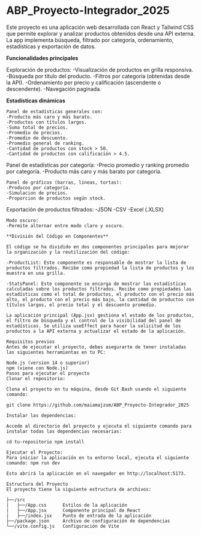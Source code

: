 # ABP_Proyecto-Integrador_2025

Este proyecto es una aplicación web desarrollada con React y Tailwind CSS que permite explorar y analizar productos obtenidos desde una API externa. La app implementa búsqueda, filtrado por categoría, ordenamiento, estadísticas y exportación de datos.

**Funcionalidades principales**

Exploración de productos:
-Visualización de productos en grilla responsiva.
-Búsqueda por título del producto.
-Filtros por categoría (obtenidas desde la API).
-Ordenamiento por precio y calificación (ascendente o descendente).
-Navegación paginada.

**Estadísticas dinámicas**
```
Panel de estadísticas generales con:
-Producto más caro y más barato.
-Productos con títulos largos.
-Suma total de precios.
-Promedio de precios.
-Promedio de descuento.
-Promedio general de ranking.
-Cantidad de productos con stock > 50.
-Cantidad de productos con calificación > 4.5.
```
Panel de estadísticas por categoría:
-Precio promedio y ranking promedio  por categoría.
-Producto más caro y más barato por categoría.
```
Panel de gráficos (barras, líneas, tortas):
-Producos por categoría.
-Simulacion de precios.
-Proporcion de productos según stock.
```
Exportación de productos filtrados:
-JSON
-CSV
-Excel (.XLSX)
```
Modo oscuro:
-Permite alternar entre modo claro y oscuro.

**División del Código en Componentes**

El código se ha dividido en dos componentes principales para mejorar la organización y la reutilización del código:

-ProductList: Este componente es responsable de mostrar la lista de productos filtrados. Recibe como propiedad la lista de productos y los muestra en una grilla.

-StatsPanel: Este componente se encarga de mostrar las estadísticas calculadas sobre los productos filtrados. Recibe como propiedades las estadísticas como el total de productos, el producto con el precio más alto, el producto con el precio más bajo, la cantidad de productos con títulos largos, el precio total y el descuento promedio.

La aplicación principal (App.jsx) gestiona el estado de los productos, el filtro de búsqueda y el control de la visibilidad del panel de estadísticas. Se utiliza useEffect para hacer la solicitud de los productos a la API externa y actualizar el estado de la aplicación.

Requisitos previos
Antes de ejecutar el proyecto, debes asegurarte de tener instaladas las siguientes herramientas en tu PC:

Node.js (version 14 o superior)
npm (viene con Node.js)
Pasos para ejecutar el proyecto
Clonar el repositorio:

Clona el proyecto en tu máquina, desde Git Bash usando el siguiente comando:

git clone https://github.com/maiamajzum/ABP_Proyecto-Integrador_2025

Instalar las dependencias:

Accede al directorio del proyecto y ejecuta el siguiente comando para instalar todas las dependencias necesarias:

cd tu-repositorio npm install

Ejecutar el Proyecto:
Para iniciar la aplicación en tu entorno local, ejecuta el siguiente comando: npm run dev

Esto abrirá la aplicación en el navegador en http://localhost:5173.

Estructura del Proyecto
El proyecto tiene la siguiente estructura de archivos:

├──/src
|   ├──/App.css      Estilos de la aplicación
|   ├──/App.jsx      Componente principal de React
|   ├──/index.jsx    Punto de entrada de la aplicación
├──/package.json     Archivo de configuración de dependencias
└──/vite.config.js   Configuración de Vite
